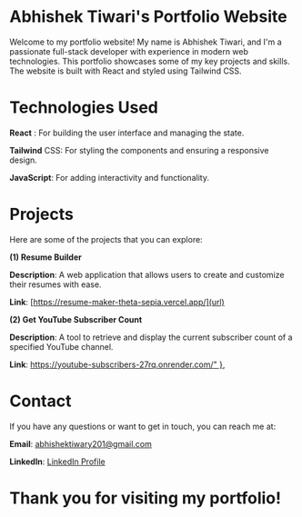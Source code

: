 # Abhishek Tiwari's Portfolio Website

Welcome to my portfolio website! My name is Abhishek Tiwari, and I'm a passionate full-stack developer with experience in modern web technologies. This portfolio showcases some of my key projects and skills. The website is built with React and styled using Tailwind CSS.

# Technologies Used
**React** : For building the user interface and managing the state.

**Tailwind** CSS: For styling the components and ensuring a responsive design.

**JavaScript**: For adding interactivity and functionality.

# Projects
Here are some of the projects that you can explore:

**(1) Resume Builder**

**Description**: A web application that allows users to create and customize their resumes with ease.

**Link**: [https://resume-maker-theta-sepia.vercel.app/](url)

**(2) Get YouTube Subscriber Count**

**Description**: A tool to retrieve and display the current subscriber count of a specified YouTube channel.

**Link**: [https://youtube-subscribers-27rq.onrender.com/"
  },](url)

# Contact
If you have any questions or want to get in touch, you can reach me at:

**Email**: abhishektiwary201@gmail.com

**LinkedIn**: [LinkedIn Profile](https://www.linkedin.com/in/abhishktiwary/)

# Thank you for visiting my portfolio!

